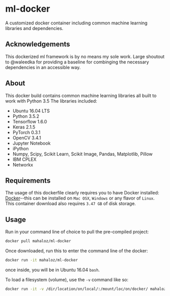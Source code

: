 # ml-docker
A customized docker container including common machine learning libraries and dependencies. 

## Acknowledgements
This dockerized ml framework is by no means my sole work. Large shoutout to @waleedka for 
providing a baseline for combinging the necessary dependencies in an accessible way.

## About
This docker build contains common machine learning libraries all built to work with Python 3.5
The libraries included:

- Ubuntu 16.04 LTS
- Python 3.5.2
- Tensorflow 1.6.0
- Keras 2.1.5
- PyTorch 0.3.1
- OpenCV 3.4.1
- Jupyter Notebook
- iPython
- Numpy, Scipy, Scikit Learn, Scikit Image, Pandas, Matplotlib, Pillow
- IBM CPLEX
- Networkx

## Requirements
The usage of this dockerfile clearly requires you to have Docker installed:
[Docker](https://docs.docker.com/v17.12/install/)--this can be installed on `Mac OSX`, `Windows` 
or any flavor of `Linux`. This container download also requires `3.47 GB` of disk storage.

## Usage
Run in your command line of choice to pull the pre-compiled project:
```bash
docker pull mahaloz/ml-docker
```
Once downloaded, run this to enter the command line of the docker: 
```bash
docker run -it mahaloz/ml-docker
```
once inside, you will be in Ubuntu 16.04 `bash`.

To load a filesystem (volume), use the `-v` command like so:
```bash
docker run -it -v /dir/location/on/local/:/mount/loc/on/docker/ mahaloz/ml-docker 
```
